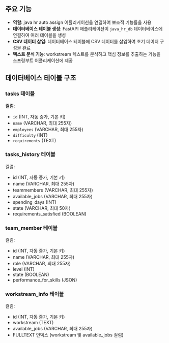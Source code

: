 ## 주요 기능
- **역할**: java hr auto assign 어플리케이션을 연결하여 보조적 기능들을 사용
- **데이터베이스 테이블 생성**: FastAPI 애플리케이션이 `java_hr_db` 데이터베이스에 연결하여 여러 테이블을 생성
- **CSV 데이터 삽입**: 데이터베이스 테이블에 CSV 데이터를 삽입하여 초기 데이터 구성을 완료
- **텍스트 분석 기능**: workstream 텍스트를 분석하고 핵심 정보를 추출하는 기능을 스프링부트 어플리케이션에 제공

## 데이터베이스 테이블 구조
### tasks 테이블
**컬럼**:
- `id` (INT, 자동 증가, 기본 키)
- `name` (VARCHAR, 최대 255자)
- `employees` (VARCHAR, 최대 255자)
- `difficulty` (INT)
- `requirements` (TEXT)

### tasks_history 테이블
컬럼:
- id (INT, 자동 증가, 기본 키)
- name (VARCHAR, 최대 255자)
- teammembers (VARCHAR, 최대 255자)
- available_jobs (VARCHAR, 최대 255자)
- spending_days (INT)
- state (VARCHAR, 최대 50자)
- requirements_satisfied (BOOLEAN)

### team_member 테이블
컬럼:
- id (INT, 자동 증가, 기본 키)
- name (VARCHAR, 최대 255자)
- role (VARCHAR, 최대 255자)
- level (INT)
- state (BOOLEAN)
- performance_for_skills (JSON)

### workstream_info 테이블
컬럼:
- id (INT, 자동 증가, 기본 키)
- workstream (TEXT)
- available_jobs (VARCHAR, 최대 255자)
- FULLTEXT 인덱스 (workstream 및 available_jobs 컬럼)
